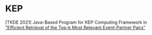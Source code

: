 # KEP
[TKDE 2021] Java-Based Program for KEP Computing Framework in ["Efficient Retrieval of the Top-k Most Relevant Event-Partner Pairs"](https://ieeexplore.ieee.org/abstract/document/9563222)
